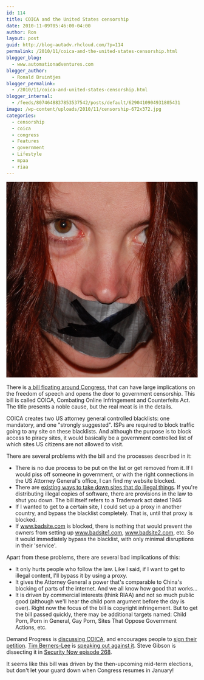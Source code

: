 ```yaml
---
id: 114
title: COICA and the United States censorship
date: 2010-11-09T05:46:00-04:00
author: Ron
layout: post
guid: http://blog-autadv.rhcloud.com/?p=114
permalink: /2010/11/coica-and-the-united-states-censorship.html
blogger_blog:
  - www.automationadventures.com
blogger_author:
  - Ronald Bruintjes
blogger_permalink:
  - /2010/11/coica-and-united-states-censorship.html
blogger_internal:
  - /feeds/8074648837853537542/posts/default/6290410904931805431
image: /wp-content/uploads/2010/11/censorship-672x372.jpg
categories:
  - censorship
  - coica
  - congress
  - Features
  - government
  - Lifestyle
  - mpaa
  - riaa
---
```

![](/wp-content/uploads/2010/11/censorship.jpg)

There is <a href="http://www.govtrack.us/congress/bill.xpd?bill=s111-3804" target="_blank">a bill floating around Congress</a>, that can have large implications on the freedom of speech and opens the door to government censorship. This bill is called COICA, Combating Online Infringement and Counterfeits Act. The title presents a noble cause, but the real meat is in the details.

COICA creates two US attorney general controlled blacklists: one mandatory, and one "strongly suggested".  ISPs are required to block traffic going to any site on these blacklists. And although the purpose is to block access to piracy sites, it would basically be a government controlled list of which sites US citizens are not allowed to visit.

There are several problems with the bill and the processes described in it:

  * There is no due process to be put on the list or get removed from it. If I would piss off someone in government, or with the right connections in the US Attorney General's office, I can find my website blocked.
  * There are <a href="http://www.eff.org/coica" target="_blank">existing ways to take down sites that do illegal things</a>. If you're distributing illegal copies of software, there are provisions in the law to shut you down. The bill itself refers to a Trademark act dated 1946
  * If I wanted to get to a certain site, I could set up a proxy in another country, and bypass the blacklist completely. That is, until that proxy is blocked.
  * If www.badsite.com is blocked, there is nothing that would prevent the owners from setting up www.badsite1.com, www.badsite2.com, etc. So it would immediately bypass the blacklist, with only minimal disruptions in their 'service'.

Apart from these problems, there are several bad implications of this:

  * It only hurts people who follow the law. Like I said, if I want to get to illegal content, I'll bypass it by using a proxy.
  * It gives the Attorney General a power that's comparable to China's blocking of parts of the internet. And we all know how good that works...
  * It is driven by commercial interests (think RIAA) and not so much public good (although we'll hear the child porn argument before the day is over). Right now the focus of the bill is copyright infringement. But to get the bill passed quickly, there may be additional targets named: Child Porn, Porn in General, Gay Porn, Sites That Oppose Government Actions, etc.

Demand Progress is <a href="http://demandprogress.org/blacklist/coica" target="_blank">discussing COICA</a>, and encourages people to <a href="http://demandprogress.org/blacklist/" target="_blank">sign their petition</a>. <a href="http://en.wikipedia.org/wiki/Tim_berners-lee" target="_blank">Tim Berners-Lee</a> is <a href="http://www.techdirt.com/articles/20100927/10290611182/tim-berners-lee-comes-out-against-coica-censorship-bill-shouldn-t-you.shtml" target="_blank">speaking out against it</a>. Steve Gibson is dissecting it in <a href="http://www.grc.com/sn/sn-268.htm" target="_blank">Security Now episode 268</a>.

It seems like this bill was driven by the then-upcoming mid-term elections, but don't let your guard down when Congress resumes in January!